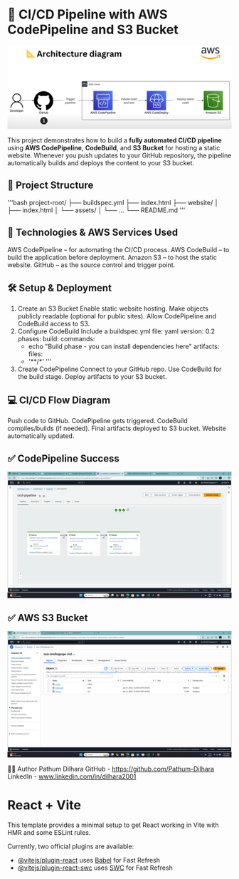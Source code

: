 # 🚀 CI/CD Pipeline with AWS CodePipeline and S3 Bucket

![diagram](images/diagram.png)

This project demonstrates how to build a **fully automated CI/CD pipeline** using **AWS CodePipeline**, **CodeBuild**, and **S3 Bucket** for hosting a static website. Whenever you push updates to your GitHub repository, the pipeline automatically builds and deploys the content to your S3 bucket.

## 📁 Project Structure
'''bash
project-root/
├── buildspec.yml
├── index.html
├── website/
│   ├── index.html
│   └── assets/
│       └── ...
└── README.md
'''
## 🔧 Technologies & AWS Services Used

AWS CodePipeline – for automating the CI/CD process.
AWS CodeBuild – to build the application before deployment.
Amazon S3 – to host the static website.
GitHub – as the source control and trigger point.

## 🛠️ Setup & Deployment

1. Create an S3 Bucket
    Enable static website hosting.
    Make objects publicly readable (optional for public sites).
    Allow CodePipeline and CodeBuild access to S3.
2. Configure CodeBuild
    Include a buildspec.yml file:
yaml
version: 0.2
phases:
  build:
    commands:
      - echo "Build phase - you can install dependencies here"
artifacts:
  files:
    - '**/*'
'''
4. Create CodePipeline
   Connect to your GitHub repo.
   Use CodeBuild for the build stage.
   Deploy artifacts to your S3 bucket.


## 💻 CI/CD Flow Diagram

Push code to GitHub.
CodePipeline gets triggered.
CodeBuild compiles/builds (if needed).
Final artifacts deployed to S3 bucket.
Website automatically updated.

## ✅ CodePipeline Success
![pipeline](images/pipeline.png)

## ✅ AWS S3 Bucket
![pipeline](images/bucket.png)

🧑‍💻 Author
Pathum Dilhara
GitHub - https://github.com/Pathum-Dilhara
LinkedIn - www.linkedin.com/in/dilhara2001


# React + Vite

This template provides a minimal setup to get React working in Vite with HMR and some ESLint rules.

Currently, two official plugins are available:

- [@vitejs/plugin-react](https://github.com/vitejs/vite-plugin-react/blob/main/packages/plugin-react/README.md) uses [Babel](https://babeljs.io/) for Fast Refresh
- [@vitejs/plugin-react-swc](https://github.com/vitejs/vite-plugin-react-swc) uses [SWC](https://swc.rs/) for Fast Refresh
